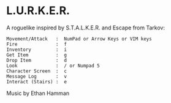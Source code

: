 # L.U.R.K.E.R.

A roguelike inspired by S.T.A.L.K.E.R. and Escape from Tarkov:

```
Movement/Attack   :  NumPad or Arrow Keys or VIM keys
Fire              :  f
Inventory         :  i
Get Item          :  g
Drop Item         :  d
Look              :  / or Numpad 5
Character Screen  :  c
Message Log       :  v
Interact (Stairs) :  e
```
 
Music by Ethan Hamman